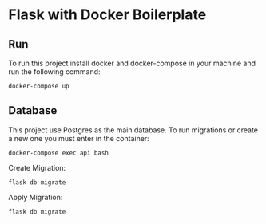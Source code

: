 # Flask with Docker Boilerplate

## Run

To run this project install docker and docker-compose in your machine and run the following command:

```
docker-compose up
```

## Database

This project use Postgres as the main database. To run migrations or create a new one you must enter in the container:

```
docker-compose exec api bash
```

Create Migration:
```
flask db migrate
```

Apply Migration:
```
flask db migrate
```